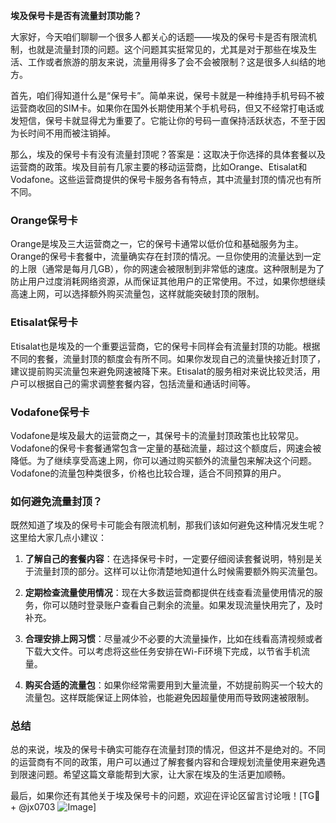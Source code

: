 **埃及保号卡是否有流量封顶功能？**

大家好，今天咱们聊聊一个很多人都关心的话题——埃及的保号卡是否有限流机制，也就是流量封顶的问题。这个问题其实挺常见的，尤其是对于那些在埃及生活、工作或者旅游的朋友来说，流量用得多了会不会被限制？这是很多人纠结的地方。

首先，咱们得知道什么是“保号卡”。简单来说，保号卡就是一种维持手机号码不被运营商收回的SIM卡。如果你在国外长期使用某个手机号码，但又不经常打电话或发短信，保号卡就显得尤为重要了。它能让你的号码一直保持活跃状态，不至于因为长时间不用而被注销掉。

那么，埃及的保号卡有没有流量封顶呢？答案是：这取决于你选择的具体套餐以及运营商的政策。埃及目前有几家主要的移动运营商，比如Orange、Etisalat和Vodafone。这些运营商提供的保号卡服务各有特点，其中流量封顶的情况也有所不同。

### Orange保号卡

Orange是埃及三大运营商之一，它的保号卡通常以低价位和基础服务为主。Orange的保号卡套餐中，流量确实存在封顶的情况。一旦你使用的流量达到一定的上限（通常是每月几GB），你的网速会被限制到非常低的速度。这种限制是为了防止用户过度消耗网络资源，从而保证其他用户的正常使用。不过，如果你想继续高速上网，可以选择额外购买流量包，这样就能突破封顶的限制。

### Etisalat保号卡

Etisalat也是埃及的一个重要运营商，它的保号卡同样会有流量封顶的功能。根据不同的套餐，流量封顶的额度会有所不同。如果你发现自己的流量快接近封顶了，建议提前购买流量包来避免网速被降下来。Etisalat的服务相对来说比较灵活，用户可以根据自己的需求调整套餐内容，包括流量和通话时间等。

### Vodafone保号卡

Vodafone是埃及最大的运营商之一，其保号卡的流量封顶政策也比较常见。Vodafone的保号卡套餐通常包含一定量的基础流量，超过这个额度后，网速会被降低。为了继续享受高速上网，你可以通过购买额外的流量包来解决这个问题。Vodafone的流量包种类很多，价格也比较合理，适合不同预算的用户。

### 如何避免流量封顶？

既然知道了埃及的保号卡可能会有限流机制，那我们该如何避免这种情况发生呢？这里给大家几点小建议：

1. **了解自己的套餐内容**：在选择保号卡时，一定要仔细阅读套餐说明，特别是关于流量封顶的部分。这样可以让你清楚地知道什么时候需要额外购买流量包。
   
2. **定期检查流量使用情况**：现在大多数运营商都提供在线查看流量使用情况的服务，你可以随时登录账户查看自己剩余的流量。如果发现流量快用完了，及时补充。

3. **合理安排上网习惯**：尽量减少不必要的大流量操作，比如在线看高清视频或者下载大文件。可以考虑将这些任务安排在Wi-Fi环境下完成，以节省手机流量。

4. **购买合适的流量包**：如果你经常需要用到大量流量，不妨提前购买一个较大的流量包。这样既能保证上网体验，也能避免因超量使用而导致网速被限制。

### 总结

总的来说，埃及的保号卡确实可能存在流量封顶的情况，但这并不是绝对的。不同的运营商有不同的政策，用户可以通过了解套餐内容和合理规划流量使用来避免遇到限速问题。希望这篇文章能帮到大家，让大家在埃及的生活更加顺畅。

最后，如果你还有其他关于埃及保号卡的问题，欢迎在评论区留言讨论哦！[TG💪+ @jx0703 ![Image](https://github.com/user-attachments/assets/dbca1d08-cadb-493c-b0ec-ad6f7a83f270)]